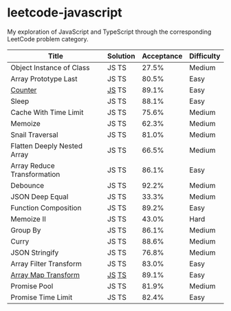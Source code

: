 # leetcode-javascript
My exploration of JavaScript and TypeScript through the corresponding LeetCode problem category.

Title | Solution | Acceptance | Difficulty
------|----------|------------|-----------
Object Instance of Class | JS TS | 27.5% | Medium
Array Prototype Last | JS TS | 80.5% | Easy
[Counter](/counter/README.md) | [JS](/counter/solution.js) TS | 89.1% | Easy
Sleep | JS TS | 88.1% | Easy
Cache With Time Limit | JS TS | 75.6% | Medium
Memoize | JS TS | 62.3% | Medium
Snail Traversal | JS TS | 81.0% | Medium
Flatten Deeply Nested Array | JS TS | 66.5% | Medium
Array Reduce Transformation | JS TS | 86.1% | Easy
Debounce | JS TS | 92.2% | Medium
JSON Deep Equal | JS TS | 33.3% | Medium
Function Composition | JS TS | 89.2% | Easy
Memoize II | JS TS | 43.0% | Hard
Group By | JS TS | 86.1% | Medium
Curry | JS TS | 88.6% | Medium
JSON Stringify | JS TS | 76.8% | Medium
Array Filter Transform | JS TS | 83.0% | Easy
[Array Map Transform](/apply_transform_over_each_element_in_array/README.md) | [JS](/apply_transform_over_each_element_in_array/solution.js) [TS](/apply_transform_over_each_element_in_array/solution.ts) | 89.1% | Easy
Promise Pool | JS TS | 81.9% | Medium
Promise Time Limit | JS TS | 82.4% | Easy
